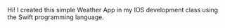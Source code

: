 Hi! I created this simple Weather App in my IOS development class using the Swift programming language. 
